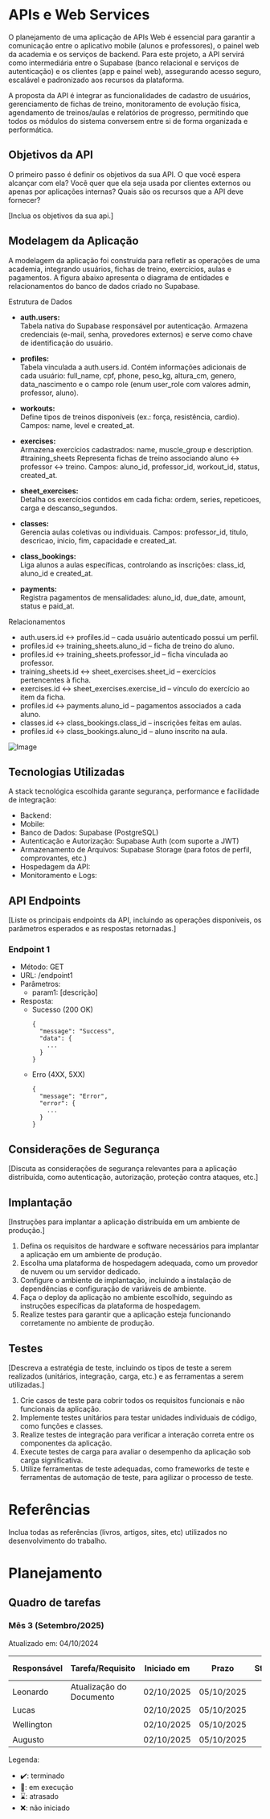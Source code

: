 # APIs e Web Services
O planejamento de uma aplicação de APIs Web é essencial para garantir a comunicação entre o aplicativo mobile (alunos e professores), o painel web da academia e os serviços de backend.
Para este projeto, a API servirá como intermediária entre o Supabase (banco relacional e serviços de autenticação) e os clientes (app e painel web), assegurando acesso seguro, escalável e padronizado aos recursos da plataforma.

A proposta da API é integrar as funcionalidades de cadastro de usuários, gerenciamento de fichas de treino, monitoramento de evolução física, agendamento de treinos/aulas e relatórios de progresso, permitindo que todos os módulos do sistema conversem entre si de forma organizada e performática.

<!-- O planejamento de uma aplicação de APIS Web é uma etapa fundamental para o sucesso do projeto. Ao planejar adequadamente, você pode evitar muitos problemas e garantir que a sua API seja segura, escalável e eficiente.

Aqui estão algumas etapas importantes que devem ser consideradas no planejamento de uma aplicação de APIS Web.

[Inclua uma breve descrição do projeto.] -->

## Objetivos da API

O primeiro passo é definir os objetivos da sua API. O que você espera alcançar com ela? Você quer que ela seja usada por clientes externos ou apenas por aplicações internas? Quais são os recursos que a API deve fornecer?

[Inclua os objetivos da sua api.]


## Modelagem da Aplicação
A modelagem da aplicação foi construída para refletir as operações de uma academia, integrando usuários, fichas de treino, exercícios, aulas e pagamentos. A figura abaixo apresenta o diagrama de entidades e relacionamentos do banco de dados criado no Supabase.

Estrutura de Dados
- **auth.users:** <br>
Tabela nativa do Supabase responsável por autenticação.
Armazena credenciais (e-mail, senha, provedores externos) e serve como chave de identificação do usuário.

- **profiles:** <br>
Tabela vinculada a auth.users.id.
Contém informações adicionais de cada usuário: full_name, cpf, phone, peso_kg, altura_cm, genero, data_nascimento e o campo role (enum user_role com valores admin, professor, aluno).

- **workouts:** <br>
Define tipos de treinos disponíveis (ex.: força, resistência, cardio).
Campos: name, level e created_at.

- **exercises:** <br>
Armazena exercícios cadastrados: name, muscle_group e description.
#training_sheets
Representa fichas de treino associando aluno ↔ professor ↔ treino.
Campos: aluno_id, professor_id, workout_id, status, created_at.

- **sheet_exercises:** <br>
Detalha os exercícios contidos em cada ficha: ordem, series, repeticoes, carga e descanso_segundos.

- **classes:** <br>
Gerencia aulas coletivas ou individuais.
Campos: professor_id, titulo, descricao, inicio, fim, capacidade e created_at.

- **class_bookings:** <br>
Liga alunos a aulas específicas, controlando as inscrições: class_id, aluno_id e created_at.

- **payments:** <br>
Registra pagamentos de mensalidades: aluno_id, due_date, amount, status e paid_at.


Relacionamentos
- auth.users.id ↔ profiles.id – cada usuário autenticado possui um perfil.
- profiles.id ↔ training_sheets.aluno_id – ficha de treino do aluno.
- profiles.id ↔ training_sheets.professor_id – ficha vinculada ao professor.
- training_sheets.id ↔ sheet_exercises.sheet_id – exercícios pertencentes à ficha.
- exercises.id ↔ sheet_exercises.exercise_id – vínculo do exercício ao item da ficha.
- profiles.id ↔ payments.aluno_id – pagamentos associados a cada aluno.
- classes.id ↔ class_bookings.class_id – inscrições feitas em aulas.
- profiles.id ↔ class_bookings.aluno_id – aluno inscrito na aula.


![Image](https://github.com/user-attachments/assets/61db8174-1f96-4ba5-ac19-7c6eff595ffc)


<!-- [Descreva a modelagem da aplicação, incluindo a estrutura de dados, diagramas de classes ou entidades, e outras representações visuais relevantes.] -->


## Tecnologias Utilizadas
A stack tecnológica escolhida garante segurança, performance e facilidade de integração:

- Backend: 
- Mobile: 
- Banco de Dados: Supabase (PostgreSQL)
- Autenticação e Autorização: Supabase Auth (com suporte a JWT)
- Armazenamento de Arquivos: Supabase Storage (para fotos de perfil, comprovantes, etc.)
- Hospedagem da API: 
- Monitoramento e Logs: 

<!-- Existem muitas tecnologias diferentes que podem ser usadas para desenvolver APIs Web. A tecnologia certa para o seu projeto dependerá dos seus objetivos, dos seus clientes e dos recursos que a API deve fornecer.

[Lista das tecnologias principais que serão utilizadas no projeto.] -->

## API Endpoints

[Liste os principais endpoints da API, incluindo as operações disponíveis, os parâmetros esperados e as respostas retornadas.]

### Endpoint 1
- Método: GET
- URL: /endpoint1
- Parâmetros:
  - param1: [descrição]
- Resposta:
  - Sucesso (200 OK)
    ```
    {
      "message": "Success",
      "data": {
        ...
      }
    }
    ```
  - Erro (4XX, 5XX)
    ```
    {
      "message": "Error",
      "error": {
        ...
      }
    }
    ```

## Considerações de Segurança

[Discuta as considerações de segurança relevantes para a aplicação distribuída, como autenticação, autorização, proteção contra ataques, etc.]

## Implantação

[Instruções para implantar a aplicação distribuída em um ambiente de produção.]

1. Defina os requisitos de hardware e software necessários para implantar a aplicação em um ambiente de produção.
2. Escolha uma plataforma de hospedagem adequada, como um provedor de nuvem ou um servidor dedicado.
3. Configure o ambiente de implantação, incluindo a instalação de dependências e configuração de variáveis de ambiente.
4. Faça o deploy da aplicação no ambiente escolhido, seguindo as instruções específicas da plataforma de hospedagem.
5. Realize testes para garantir que a aplicação esteja funcionando corretamente no ambiente de produção.

## Testes

[Descreva a estratégia de teste, incluindo os tipos de teste a serem realizados (unitários, integração, carga, etc.) e as ferramentas a serem utilizadas.]

1. Crie casos de teste para cobrir todos os requisitos funcionais e não funcionais da aplicação.
2. Implemente testes unitários para testar unidades individuais de código, como funções e classes.
3. Realize testes de integração para verificar a interação correta entre os componentes da aplicação.
4. Execute testes de carga para avaliar o desempenho da aplicação sob carga significativa.
5. Utilize ferramentas de teste adequadas, como frameworks de teste e ferramentas de automação de teste, para agilizar o processo de teste.

# Referências

Inclua todas as referências (livros, artigos, sites, etc) utilizados no desenvolvimento do trabalho.

# Planejamento

##  Quadro de tarefas

### Mês 3 (Setembro/2025)

Atualizado em: 04/10/2024

| Responsável   | Tarefa/Requisito | Iniciado em    | Prazo      | Status | Terminado em    |
| :----         |    :----         |      :----:    | :----:     | :----: | :----:          |
| Leonardo      | Atualização do Documento | 02/10/2025    | 05/10/2025 | ✔️    | 05/10/2024      |
| Lucas         |                          | 02/10/2025    | 05/10/2025 | 📝    | 05/10/2025      |
| Wellington    |                          | 02/10/2025    | 05/10/2025 | ⌛    | 05/10/2025      |
| Augusto       |                          | 02/10/2025    | 05/10/2025 | ❌    | 05/10/2025      |

Legenda:
- ✔️: terminado
- 📝: em execução
- ⌛: atrasado
- ❌: não iniciado

